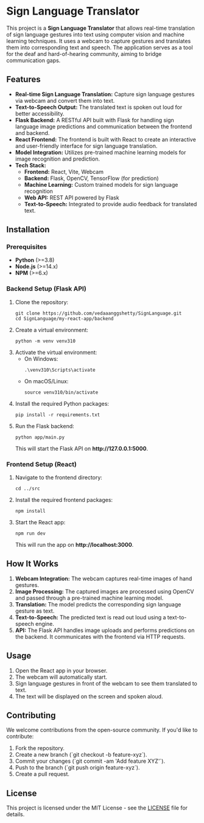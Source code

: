 <h1>Sign Language Translator</h1>

<p>This project is a <strong>Sign Language Translator</strong> that allows real-time translation of sign language gestures into text using computer vision and machine learning techniques. It uses a webcam to capture gestures and translates them into corresponding text and speech. The application serves as a tool for the deaf and hard-of-hearing community, aiming to bridge communication gaps.</p>

<h2>Features</h2>
<ul>
    <li><strong>Real-time Sign Language Translation:</strong> Capture sign language gestures via webcam and convert them into text.</li>
    <li><strong>Text-to-Speech Output:</strong> The translated text is spoken out loud for better accessibility.</li>
    <li><strong>Flask Backend:</strong> A RESTful API built with Flask for handling sign language image predictions and communication between the frontend and backend.</li>
    <li><strong>React Frontend:</strong> The frontend is built with React to create an interactive and user-friendly interface for sign language translation.</li>
    <li><strong>Model Integration:</strong> Utilizes pre-trained machine learning models for image recognition and prediction.</li>
    <li><strong>Tech Stack:</strong>
        <ul>
            <li><strong>Frontend:</strong> React, Vite, Webcam</li>
            <li><strong>Backend:</strong> Flask, OpenCV, TensorFlow (for prediction)</li>
            <li><strong>Machine Learning:</strong> Custom trained models for sign language recognition</li>
            <li><strong>Web API:</strong> REST API powered by Flask</li>
            <li><strong>Text-to-Speech:</strong> Integrated to provide audio feedback for translated text.</li>
        </ul>
    </li>
</ul>

<h2>Installation</h2>
<h3>Prerequisites</h3>
<ul>
    <li><strong>Python</strong> (>=3.8)</li>
    <li><strong>Node.js</strong> (>=14.x)</li>
    <li><strong>NPM</strong> (>=6.x)</li>
</ul>

<h3>Backend Setup (Flask API)</h3>
<ol>
    <li>Clone the repository:
        <pre><code>git clone https://github.com/vedaaanggshetty/SignLanguage.git
cd SignLanguage/my-react-app/backend</code></pre>
    </li>
    <li>Create a virtual environment:
        <pre><code>python -m venv venv310</code></pre>
    </li>
    <li>Activate the virtual environment:
        <ul>
            <li>On Windows:
                <pre><code>.\venv310\Scripts\activate</code></pre>
            </li>
            <li>On macOS/Linux:
                <pre><code>source venv310/bin/activate</code></pre>
            </li>
        </ul>
    </li>
    <li>Install the required Python packages:
        <pre><code>pip install -r requirements.txt</code></pre>
    </li>
    <li>Run the Flask backend:
        <pre><code>python app/main.py</code></pre>
        This will start the Flask API on <strong>http://127.0.0.1:5000</strong>.
    </li>
</ol>

<h3>Frontend Setup (React)</h3>
<ol>
    <li>Navigate to the frontend directory:
        <pre><code>cd ../src</code></pre>
    </li>
    <li>Install the required frontend packages:
        <pre><code>npm install</code></pre>
    </li>
    <li>Start the React app:
        <pre><code>npm run dev</code></pre>
        This will run the app on <strong>http://localhost:3000</strong>.
    </li>
</ol>

<h2>How It Works</h2>
<ol>
    <li><strong>Webcam Integration:</strong> The webcam captures real-time images of hand gestures.</li>
    <li><strong>Image Processing:</strong> The captured images are processed using OpenCV and passed through a pre-trained machine learning model.</li>
    <li><strong>Translation:</strong> The model predicts the corresponding sign language gesture as text.</li>
    <li><strong>Text-to-Speech:</strong> The predicted text is read out loud using a text-to-speech engine.</li>
    <li><strong>API:</strong> The Flask API handles image uploads and performs predictions on the backend. It communicates with the frontend via HTTP requests.</li>
</ol>

<h2>Usage</h2>
<ol>
    <li>Open the React app in your browser.</li>
    <li>The webcam will automatically start.</li>
    <li>Sign language gestures in front of the webcam to see them translated to text.</li>
    <li>The text will be displayed on the screen and spoken aloud.</li>
</ol>

<h2>Contributing</h2>
<p>We welcome contributions from the open-source community. If you'd like to contribute:</p>
<ol>
    <li>Fork the repository.</li>
    <li>Create a new branch (`git checkout -b feature-xyz`).</li>
    <li>Commit your changes (`git commit -am 'Add feature XYZ'`).</li>
    <li>Push to the branch (`git push origin feature-xyz`).</li>
    <li>Create a pull request.</li>
</ol>

<h2>License</h2>
<p>This project is licensed under the MIT License - see the <a href="LICENSE">LICENSE</a> file for details.</p>
